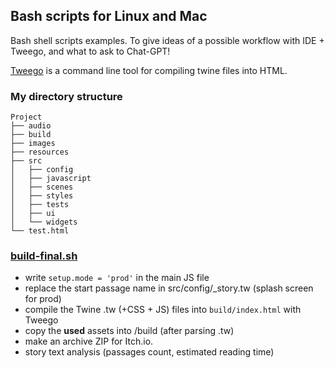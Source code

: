 ## Bash scripts for Linux and Mac

Bash shell scripts examples. To give ideas of a possible workflow with IDE + Tweego, and what to ask to Chat-GPT!

[Tweego](https://www.motoslave.net/tweego/) is a command line tool for compiling twine files into HTML.

### My directory structure
```
Project
├── audio
├── build
├── images
├── resources
├── src
│   ├── config
│   ├── javascript
│   ├── scenes
│   ├── styles
│   ├── tests
│   ├── ui
│   └── widgets
└── test.html

```

### [build-final.sh](build-final.sh)
* write `setup.mode = 'prod'` in the main JS file
* replace the start passage name in src/config/_story.tw (splash screen for prod)
* compile the Twine .tw (+CSS + JS) files into `build/index.html` with Tweego
* copy the **used** assets into /build (after parsing .tw)
* make an archive ZIP for Itch.io.
* story text analysis (passages count, estimated reading time)

